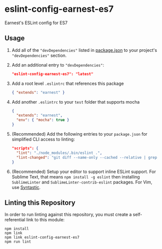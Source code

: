 # eslint-config-earnest-es7
Earnest's ESLint config for ES7

## Usage

1. Add all of the `"devDependencies"` listed in [package.json](https://github.com/meetearnest/eslint-config-earnest-es7/blob/master/package.json) to your project's `"devDependencies"` section.

2. Add an additional entry to `"devDependencies"`:

    ```json
    "eslint-config-earnest-es7": "latest"
    ```

3. Add a root level `.eslintrc` that references this package

    ```json
    { "extends": "earnest" }
    ```

4. Add another `.eslintrc` to your `test` folder that supports mocha

    ```json
    {
      "extends": "earnest",
      "env": { "mocha": true }
    }
    ```

5. (Recommended) Add the following entries to your `package.json` for simplified CLI access to linting:

    ```json
    "scripts": {
      "lint": "./node_modules/.bin/eslint .",
      "lint-changed": "git diff --name-only --cached --relative | grep '\\.js$' | xargs ./node_modules/.bin/eslint"
    }
    ```

6. (Recommended) Setup your editor to support inline ESLint support. For Sublime Text, that means `npm install -g eslint` then installing `SublimeLinter` and `SublimeLinter-contrib-eslint` packages. For Vim, use [Syntastic](https://github.com/scrooloose/syntastic).

## Linting this Repository

In order to run linting against this repository, you must create a self-referential link to this module:
 
 ```
 npm install
 npm link
 npm link eslint-config-earnest-es7
 npm run lint
 ```
